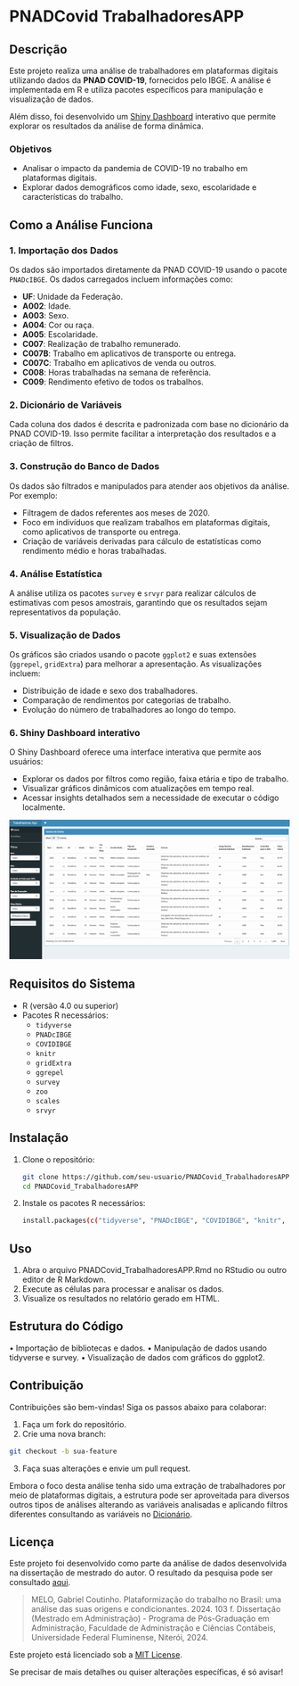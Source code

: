 # PNADCovid TrabalhadoresAPP

## Descrição

Este projeto realiza uma análise de trabalhadores em plataformas digitais utilizando dados da **PNAD COVID-19**, fornecidos pelo IBGE. A análise é implementada em R e utiliza pacotes específicos para manipulação e visualização de dados.

Além disso, foi desenvolvido um [Shiny Dashboard](https://gabrielmelo.shinyapps.io/PNADCovid-workplatform/) interativo que permite explorar os resultados da análise de forma dinâmica.

### Objetivos

- Analisar o impacto da pandemia de COVID-19 no trabalho em plataformas digitais.
- Explorar dados demográficos como idade, sexo, escolaridade e características do trabalho.

## Como a Análise Funciona

### 1. **Importação dos Dados**

Os dados são importados diretamente da PNAD COVID-19 usando o pacote `PNADcIBGE`. Os dados carregados incluem informações como:

- **UF**: Unidade da Federação.
- **A002**: Idade.
- **A003**: Sexo.
- **A004**: Cor ou raça.
- **A005**: Escolaridade.
- **C007**: Realização de trabalho remunerado.
- **C007B**: Trabalho em aplicativos de transporte ou entrega.
- **C007C**: Trabalho em aplicativos de venda ou outros.
- **C008**: Horas trabalhadas na semana de referência.
- **C009**: Rendimento efetivo de todos os trabalhos.

### 2. **Dicionário de Variáveis**

Cada coluna dos dados é descrita e padronizada com base no dicionário da PNAD COVID-19. Isso permite facilitar a interpretação dos resultados e a criação de filtros.

### 3. **Construção do Banco de Dados**

Os dados são filtrados e manipulados para atender aos objetivos da análise. Por exemplo:

- Filtragem de dados referentes aos meses de 2020.
- Foco em indivíduos que realizam trabalhos em plataformas digitais, como aplicativos de transporte ou entrega.
- Criação de variáveis derivadas para cálculo de estatísticas como rendimento médio e horas trabalhadas.

### 4. **Análise Estatística**

A análise utiliza os pacotes `survey` e `srvyr` para realizar cálculos de estimativas com pesos amostrais, garantindo que os resultados sejam representativos da população.

### 5. **Visualização de Dados**

Os gráficos são criados usando o pacote `ggplot2` e suas extensões (`ggrepel`, `gridExtra`) para melhorar a apresentação. As visualizações incluem:

- Distribuição de idade e sexo dos trabalhadores.
- Comparação de rendimentos por categorias de trabalho.
- Evolução do número de trabalhadores ao longo do tempo.

### 6. **Shiny Dashboard interativo**

O Shiny Dashboard oferece uma interface interativa que permite aos usuários:

- Explorar os dados por filtros como região, faixa etária e tipo de trabalho.
- Visualizar gráficos dinâmicos com atualizações em tempo real.
- Acessar insights detalhados sem a necessidade de executar o código localmente.

![](shiny-dashboard-pnadcovid.gif)

## Requisitos do Sistema

- R (versão 4.0 ou superior)
- Pacotes R necessários:
  - `tidyverse`
  - `PNADcIBGE`
  - `COVIDIBGE`
  - `knitr`
  - `gridExtra`
  - `ggrepel`
  - `survey`
  - `zoo`
  - `scales`
  - `srvyr`

## Instalação

1. Clone o repositório:

   ```bash
   git clone https://github.com/seu-usuario/PNADCovid_TrabalhadoresAPP.git
   cd PNADCovid_TrabalhadoresAPP
   ```

2.	Instale os pacotes R necessários:
   
    ```bash
  	install.packages(c("tidyverse", "PNADcIBGE", "COVIDIBGE", "knitr", "gridExtra", "ggrepel", "survey", "zoo", "scales", "srvyr"))
    ```

## Uso

1.	Abra o arquivo PNADCovid_TrabalhadoresAPP.Rmd no RStudio ou outro editor de R Markdown.
2.	Execute as células para processar e analisar os dados.
3.	Visualize os resultados no relatório gerado em HTML.

## Estrutura do Código

•	Importação de bibliotecas e dados.
•	Manipulação de dados usando tidyverse e survey.
•	Visualização de dados com gráficos do ggplot2.

## Contribuição

Contribuições são bem-vindas! Siga os passos abaixo para colaborar:
1.	Faça um fork do repositório.
2.	Crie uma nova branch:
   ```bash
   git checkout -b sua-feature
   ```
3.	Faça suas alterações e envie um pull request.

Embora o foco desta análise tenha sido uma extração de trabalhadores por meio de plataformas digitais, a estrutura pode ser aproveitada para diversos outros tipos de análises alterando as variáveis analisadas e aplicando filtros diferentes consultando as variáveis no [Dicionário](https://github.com/melogabriel/PNADCovid_workplatform/blob/main/Dicionario_PNAD_COVID_112020_20210726.xls).

## Licença

Este projeto foi desenvolvido como parte da análise de dados desenvolvida na dissertação de mestrado do autor. O resultado da pesquisa pode ser consultado [aqui](https://app.uff.br/riuff/bitstream/handle/1/36524/Dissertac%cc%a7a%cc%83o%20Gabriel%20Melo.pdf?sequence=1&isAllowed=y).

> MELO, Gabriel Coutinho. Plataformização do trabalho no Brasil: uma análise das suas origens e condicionantes. 2024. 103 f. Dissertação (Mestrado em Administração) - Programa de Pós-Graduação em Administração, Faculdade de Administração e Ciências Contábeis, Universidade Federal Fluminense, Niterói, 2024.

Este projeto está licenciado sob a [MIT License](https://github.com/melogabriel/PNADCovid_workplatform/blob/main/LICENSE).

Se precisar de mais detalhes ou quiser alterações específicas, é só avisar!
